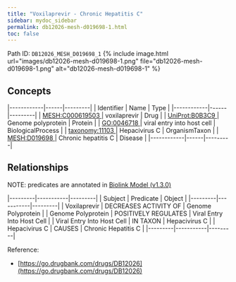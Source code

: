 ```yaml
---
title: "Voxilaprevir - Chronic Hepatitis C"
sidebar: mydoc_sidebar
permalink: db12026-mesh-d019698-1.html
toc: false 
---
```



Path ID: `DB12026_MESH_D019698_1`
{% include image.html url="images/db12026-mesh-d019698-1.png" file="db12026-mesh-d019698-1.png" alt="db12026-mesh-d019698-1" %}

## Concepts

|------------|------|---------|
| Identifier | Name | Type    |
|------------|------|---------|
| <a href="https://identifiers.org/MESH:C000619503">MESH:C000619503 </a> | voxilaprevir | Drug |
| <a href="https://identifiers.org/UniProt:B0B3C9">UniProt:B0B3C9 </a> | Genome polyprotein | Protein |
| <a href="https://identifiers.org/GO:0046718">GO:0046718 </a> | viral entry into host cell | BiologicalProcess |
| <a href="https://identifiers.org/taxonomy:11103">taxonomy:11103 </a> | Hepacivirus C | OrganismTaxon |
| <a href="https://identifiers.org/MESH:D019698">MESH:D019698 </a> | Chronic hepatitis C | Disease |
|------------|------|---------|

## Relationships


NOTE: predicates are annotated in <a href="https://github.com/biolink/biolink-model/releases/tag/v1.3.0">Biolink Model (v1.3.0)</a>

|---------|-----------|---------|
| Subject | Predicate | Object  |
|---------|-----------|---------|
| Voxilaprevir | DECREASES ACTIVITY OF | Genome Polyprotein |
| Genome Polyprotein | POSITIVELY REGULATES | Viral Entry Into Host Cell |
| Viral Entry Into Host Cell | IN TAXON | Hepacivirus C |
| Hepacivirus C | CAUSES | Chronic Hepatitis C |
|---------|-----------|---------|

Reference: 
  - [https://go.drugbank.com/drugs/DB12026](https://go.drugbank.com/drugs/DB12026)
